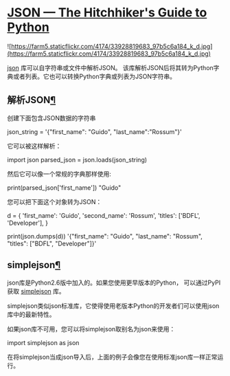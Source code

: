 # [JSON — The Hitchhiker's Guide to Python](https://pythonguidecn.readthedocs.io/zh/latest/scenarios/json.html)

![https://farm5.staticflickr.com/4174/33928819683_97b5c6a184_k_d.jpg](https://farm5.staticflickr.com/4174/33928819683_97b5c6a184_k_d.jpg)

[json](https://docs.python.org/2/library/json.html) 库可以自字符串或文件中解析JSON。 该库解析JSON后将其转为Python字典或者列表。它也可以转换Python字典或列表为JSON字符串。

## 解析JSON[¶](https://pythonguidecn.readthedocs.io/zh/latest/scenarios/json.html#id2 "永久链接至标题")

创建下面包含JSON数据的字符串

json\_string \= '{"first\_name": "Guido", "last\_name":"Rossum"}'

它可以被这样解析：

import json
parsed\_json \= json.loads(json\_string)

然后它可以像一个常规的字典那样使用:

print(parsed\_json\['first\_name'\])
"Guido"

您可以把下面这个对象转为JSON：

d \= {
    'first\_name': 'Guido',
    'second\_name': 'Rossum',
    'titles': \['BDFL', 'Developer'\],
}

print(json.dumps(d))
'{"first\_name": "Guido", "last\_name": "Rossum", "titles": \["BDFL", "Developer"\]}'

## simplejson[¶](https://pythonguidecn.readthedocs.io/zh/latest/scenarios/json.html#simplejson "永久链接至标题")

json库是Python2.6版中加入的。如果您使用更早版本的Python， 可以通过PyPI获取 [simplejson](https://simplejson.readthedocs.io/en/latest/) 库。

simplejson类似json标准库，它使得使用老版本Python的开发者们可以使用json库中的最新特性。

如果json库不可用，您可以将simplejson取别名为json来使用：

import simplejson as json

在将simplejson当成json导入后，上面的例子会像您在使用标准json库一样正常运行。
